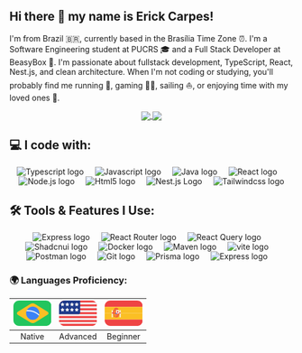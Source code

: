 ## Hi there 👋 my name is Erick Carpes!

I'm from Brazil 🇧🇷, currently based in the Brasília Time Zone ⏰. 
I'm a Software Engineering student at PUCRS 🎓 and a Full Stack Developer at BeasyBox 🤯. I'm passionate about fullstack development, TypeScript, React, Nest.js, and clean architecture. 
When I'm not coding or studying, you'll probably find me running 🏃, gaming 👨‍💻, sailing ⛵, or enjoying time with my loved ones 💙.

<div  align="center">
  <a href="https://github.com/anuraghazra/github-readme-stats">
    <img height=180 align="center" src="https://github-readme-stats.vercel.app/api?username=erickcarpes&theme=algolia&show_icons=true&hide=stars&card_width=430" />
  </a>
  <a href="https://github.com/anuraghazra/convoychat">
    <img height=180 align="center" src="https://github-readme-stats.vercel.app/api/top-langs??username=erickcarpes&layout=compact&langs_count=6&theme=algolia&card_width=320" />
  </a>
</div>

## 💻 I code with:

<div align="center">
  <img src="https://cdn.jsdelivr.net/gh/devicons/devicon@latest/icons/typescript/typescript-original.svg" width="40" alt="Typescript logo" /> 
  <img width="12" />
  <img src="https://cdn.jsdelivr.net/gh/devicons/devicon@latest/icons/javascript/javascript-original.svg" width="40" alt="Javascript logo" />
  <img width="12" />
  <img src="https://cdn.jsdelivr.net/gh/devicons/devicon@latest/icons/java/java-original.svg" width="40" alt="Java logo"  />
  <img width="12" />
  <img src="https://cdn.jsdelivr.net/gh/devicons/devicon@latest/icons/react/react-original.svg" width="40" alt="React logo"  />
  <img width="12" />
  <img src="https://cdn.jsdelivr.net/gh/devicons/devicon@latest/icons/nodejs/nodejs-original.svg" width="40" alt="Node.js logo"  />
  <img width="12" />
  <img src="https://cdn.jsdelivr.net/gh/devicons/devicon@latest/icons/html5/html5-original.svg" width="40" alt="Html5 logo"  />
  <img width="12" />
  <img src="https://cdn.jsdelivr.net/gh/devicons/devicon@latest/icons/nestjs/nestjs-original.svg" width="40" alt="Nest.js Logo" />
  <img width="12" />
  <img src="https://cdn.jsdelivr.net/gh/devicons/devicon@latest/icons/tailwindcss/tailwindcss-original.svg" width="40" alt="Tailwindcss logo"  />
</div>

## 🛠️ Tools & Features I Use:

<div align="center">
  <img src="https://cdn.simpleicons.org/express/ffffff" width="40" alt="Express logo"  />
  <img width="12" />
  <img src="https://cdn.simpleicons.org/reactrouter/CA4245" width="40" alt="React Router logo"  />
  <img width="12" />
  <img src="https://cdn.simpleicons.org/reactquery/FF4154" width="40" alt="React Query logo"  />
  <img width="12" />
  <img src="https://cdn.simpleicons.org/shadcnui/ffffff" width="40" alt="Shadcnui logo"  />
  <img width="12" />
  <img src="https://cdn.jsdelivr.net/gh/devicons/devicon@latest/icons/docker/docker-original.svg" width="40" alt="Docker logo"  />
  <img width="12" />
  <img src="https://cdn.jsdelivr.net/gh/devicons/devicon@latest/icons/maven/maven-original.svg" width="40" alt="Maven logo"  />
  <img width="12" />
  <img src="https://cdn.jsdelivr.net/gh/devicons/devicon@latest/icons/vitejs/vitejs-original.svg" width="40" alt="vite logo"  />
  <img width="12" />
  <img src="https://cdn.jsdelivr.net/gh/devicons/devicon@latest/icons/postman/postman-original.svg" width="40" alt="Postman logo"  />
  <img width="12" />
  <img src="https://cdn.jsdelivr.net/gh/devicons/devicon@latest/icons/git/git-original.svg" width="40" alt="Git logo" />
  <img width="12" />
  <img src="https://cdn.simpleicons.org/prisma/ffffff" width="40" alt="Prisma logo"  />
  <img width="12" />
  <img src="https://cdn.simpleicons.org/mongodb" width="40" alt="Express logo"  />
  <img width="12" />
</div>

### 🌍 Languages Proficiency:

| ![Brazil Flag](./assets/brazil-flag.png) | ![USA Flag](./assets/usa-flag.png) | ![Spain Flag](./assets/spain-flag.png) |
|:----------------------------------------:|:----------------------------------:|:--------------------------------------:|
| Native                                   | Advanced                           | Beginner                               |
